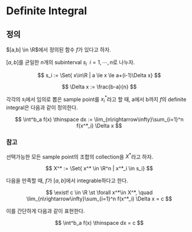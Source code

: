 # Definite Integral
## 정의
$[a,b] \in \R$에서 정의된 함수 $f$가 있다고 하자.

$[a,b]$를 균일한 $n$개의 subinterval $s_i \enspace i=1,\cdots,n$로 나누자.

$$ s_i := \Set{ x\in\R | a \le x \le a+(i-1)\Delta x} $$

$$ \Delta x := \frac{b-a}{n} $$

각각의 $s_i$에서 임의로 뽑은 sample point를 $x^*_i$라고 할 때, a에서 b까지 $f$의 definite integral은 다음과 같이 정의한다.

$$ \int^b_a f(x) \thinspace dx := \lim_{n\rightarrow\infty}\sum_{i=1}^n f(x^*_i) \Delta x $$

### 참고

선택가능한 모든 sample point의 조합의 collection을 $X^*$라고 하자.

$$ X^* := \Set{ x^* \in \R^n | x^*_i \in s_i} $$

다음을 만족할 때, $f$가 $[a,b]$에서 integrable하다고 한다.

$$ \exist! c \in \R \st \forall x^*\in X^*, \quad \lim_{n\rightarrow\infty}\sum_{i=1}^n f(x^*_i) \Delta x = c $$

이를 간단하게 다음과 같이 표현한다.

$$ \int^b_a f(x) \thinspace dx = c $$

